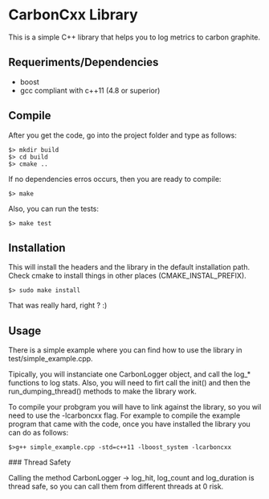 
# CarbonCxx Library

This is a simple C++ library that helps you to log metrics to carbon graphite.

## Requeriments/Dependencies

- boost
- gcc compliant with c++11 (4.8 or superior)

## Compile

After you get the code, go into the project folder and type as follows:

```
$> mkdir build
$> cd build
$> cmake ..
```

If no dependencies erros occurs, then you are ready to compile:

```
$> make
```

Also, you can run the tests:

```
$> make test
```

## Installation

This will install the headers and the library in the default installation path.
Check cmake to install things in other places (CMAKE_INSTAL_PREFIX).

```
$> sudo make install
```

That was really hard, right ? :)


## Usage

There is a simple example where you can find how to use the library in 
test/simple_example.cpp.

Tipically, you will instanciate one CarbonLogger object, and call the log_* 
functions to log stats. Also, you will need to firt call the init() and then
 the run_dumping_thread() methods to make the library work.
 
To compile your probgram you will have to link against the library, so you wil 
need to use the -lcarboncxx flag. 
For example to compile the example program that came with the code, once you 
have installed the library you can do as follows:

```
$>g++ simple_example.cpp -std=c++11 -lboost_system -lcarboncxx
```

### Thread Safety

Calling the method CarbonLogger -> log_hit, log_count and log_duration is thread
safe, so you can call them from different threads at 0 risk.


